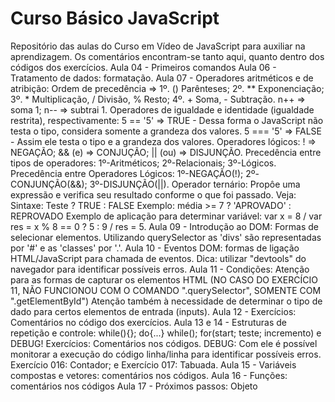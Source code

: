 # Curso Básico JavaScript
Repositório das aulas do Curso em Vídeo de JavaScript para auxiliar na aprendizagem.
Os comentários encontram-se tanto aqui, quanto dentro dos códigos dos exercícios.
Aula 04 - Primeiros comandos
Aula 06 - Tratamento de dados: formatação.
Aula 07 - Operadores aritméticos e de atribição: 
          Ordem de precedência => 1º. () Parênteses; 2º. ** Exponenciação; 3º. * Multiplicação, / Divisão, % Resto; 4º. + Soma, - Subtração. 
          n++ => soma 1; n-- => subtrai 1.
          Operadores de igualdade e identidade (igualdade restrita), respectivamente: 
          5 == '5' => TRUE - Dessa forma o JavaScript não testa o tipo, considera somente a grandeza dos valores.
          5 === '5' => FALSE - Assim ele testa o tipo e a grandeza dos valores.
          Operadores lógicos: ! => NEGAÇÃO; && (e) => CONJUÇÃO; || (ou) => DISJUNÇÃO.
          Precedência entre tipos de operadores: 1º-Aritméticos; 2º-Relacionais; 3º-Lógicos.
          Precedência entre Operadores Lógicos: 1º-NEGAÇÃO(!); 2º-CONJUNÇÃO(&&); 3º-DISJUNÇÃO(||).
          Operador ternário: Propôe uma expressão e verifica seu resultado conforme o que foi passado. Veja:
          Sintaxe: Teste ? TRUE : FALSE
          Exemplo: média >= 7 ? 'APROVADO' : REPROVADO
          Exemplo de aplicação para determinar variável: var x = 8 / var res = x % 8 == 0 ? 5 : 9 / res = 5.
Aula 09 - Introdução ao DOM: Formas de selecionar elementos.
          Utilizando querySelector as 'divs' são representadas por '#' e as 'classes' por '.'. 
Aula 10 - Eventos DOM: formas de ligação HTML/JavaScript para chamada de eventos.
          Dica: utilizar "devtools" do navegador para identificar possíveis erros.
Aula 11 - Condições: Atenção para as formas de capturar os elementos HTML (NO CASO DO EXERCÍCIO 11, NÃO FUNCIONOU COM O COMANDO ".querySelector", SOMENTE COM ".getElementById")
          Atenção também à necessidade de determinar o tipo de dado para certos elementos de entrada (inputs).
Aula 12 - Exercícios: Comentários no código dos exercícios.
Aula 13 e 14 - Estruturas de repetição e controle: while(){}; do{...} while(); for(start; teste; incremento) e DEBUG!
          Exercícios: Comentários nos códigos. 
          DEBUG: Com ele é possível monitorar a execução do código linha/linha para identificar possíveis erros.
          Exercício 016: Contador; e Exercício 017: Tabuada.
Aula 15 - Variáveis compostas e vetores: comentários nos códigos.
Aula 16 - Funções: comentários nos códigos
Aula 17 - Próximos passos: Objeto
